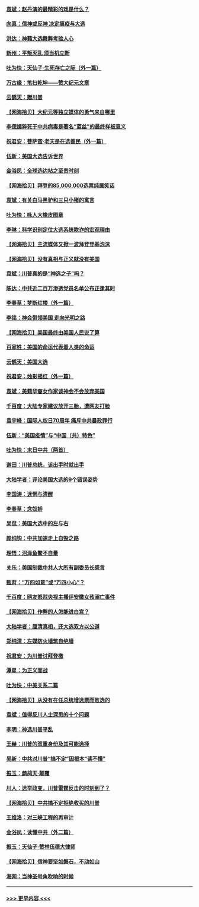 #### [袁斌：赵丹演的最精彩的戏是什么？](../pages/nsc993/n12633316.md?t=12210651) 
#### [向真：信神或反神 决定瘟疫与大选](../pages/nsc993/n12632710.md?t=12210651) 
#### [洪达：神藉大选舞弊考验人心](../pages/nsc993/n12631962.md?t=12210651) 
#### [新州：平叛灭乱  须当机立断](../pages/nsc993/n12631946.md?t=12210651) 
#### [吐为快：天仙子‧生死存亡之际（外一篇）](../pages/nsc993/n12631927.md?t=12210651) 
#### [万古缘：笔扫乾坤——赞大纪元文章](../pages/nsc993/n12631922.md?t=12210651) 
#### [云鹤天：赠川普](../pages/nsc993/n12631823.md?t=12210651) 
#### [【网海拾贝】大纪元等独立媒体的勇气来自哪里](../pages/nsc993/n12629961.md?t=12210651) 
#### [李偲嫣猝死于中共病毒是著名“蓝丝”的最终样板意义](../pages/nsc993/n12628812.md?t=12210651) 
#### [祝君安：菩萨蛮·老天是在选善民（外一篇）](../pages/nsc993/n12628793.md?t=12210651) 
#### [伍新：美国大选告诉世界](../pages/nsc993/n12628768.md?t=12210651) 
#### [金浴凤：全球选边站之至贵时刻](../pages/nsc993/n12627318.md?t=12210651) 
#### [【网海拾贝】拜登的85,000,000选票纯属笑话](../pages/nsc993/n12626569.md?t=12210651) 
#### [袁斌：有关白马黑驴和三只小猪的寓言](../pages/nsc993/n12626198.md?t=12210651) 
#### [吐为快：咏人大橡皮图章](../pages/nsc993/n12624470.md?t=12210651) 
#### [李琳：科学识别定位大选系统欺诈的宏观理由](../pages/nsc993/n12624340.md?t=12210651) 
#### [【网海拾贝】主流媒体又掀一波拜登登基泡沫](../pages/nsc993/n12624000.md?t=12210651) 
#### [【网海拾贝】没有真相与正义就没有美国](../pages/nsc993/n12621885.md?t=12210651) 
#### [袁斌：川普真的是“神选之子”吗？](../pages/nsc993/n12621749.md?t=12210651) 
#### [陈达：中共近二百万渗透党员名单公布正逢其时](../pages/nsc993/n12620870.md?t=12210651) 
#### [李春草：梦断红楼（外一篇）](../pages/nsc993/n12619122.md?t=12210651) 
#### [李铭：神会带领美国 走向光明之路](../pages/nsc993/n12618584.md?t=12210651) 
#### [【网海拾贝】美国最终由美国人民说了算](../pages/nsc993/n12617255.md?t=12210651) 
#### [百家姓：美国的命运代表着人类的命运](../pages/nsc993/n12615838.md?t=12210651) 
#### [云鹤天：美国大选](../pages/nsc993/n12615994.md?t=12210651) 
#### [祝君安：烛影摇红（外一篇）](../pages/nsc993/n12615975.md?t=12210651) 
#### [袁斌：美籍华裔女作家谈神会不会放弃美国](../pages/nsc993/n12615263.md?t=12210651) 
#### [千百度：大陆专家建议放开三胎，遭网友打脸](../pages/nsc993/n12614456.md?t=12210651) 
#### [袁宇峰：国际人权日70周年 痛斥中共暴政罪行](../pages/nsc993/n12611965.md?t=12210651) 
#### [伍新：“美国疫情”与“中国（共）特色”](../pages/nsc993/n12611463.md?t=12210651) 
#### [吐为快：末日中共（两首）](../pages/nsc993/n12611461.md?t=12210651) 
#### [谢田：川普总统，该出手时就出手](../pages/nsc993/n12610905.md?t=12210651) 
#### [大陆学者：评论美国大选的9个错误姿势](../pages/nsc993/n12609586.md?t=12210651) 
#### [李国涛：迷惘与清醒](../pages/nsc993/n12607532.md?t=12210651) 
#### [李春草：念奴娇](../pages/nsc993/n12607083.md?t=12210651) 
#### [吴侃：美国大选中的左与右](../pages/nsc993/n12607054.md?t=12210651) 
#### [颜纯钩：中共加速走上自毁之路](../pages/nsc993/n12606473.md?t=12210651) 
#### [理悟：沼泽鱼鳖不自量](../pages/nsc993/n12606454.md?t=12210651) 
#### [关乐：美国制裁中共人大所有副委员长感言](../pages/nsc993/n12606442.md?t=12210651) 
#### [甄莳：“万四如意”或“万四小心”？](../pages/nsc993/n12606091.md?t=12210651) 
#### [千百度：网友怒怼央视主播评安徽女孩溺亡事件](../pages/nsc993/n12605370.md?t=12210651) 
#### [【网海拾贝】作弊的人怎能进白宫？](../pages/nsc993/n12603546.md?t=12210651) 
#### [大陆学者：厘清真相，还大选双方以公道](../pages/nsc993/n12603475.md?t=12210651) 
#### [郑纯清：左媒防火墙筑自绝墙](../pages/nsc993/n12602226.md?t=12210651) 
#### [祝君安：为川普讨拜登檄](../pages/nsc993/n12602199.md?t=12210651) 
#### [潭星：为正义而战](../pages/nsc993/n12600926.md?t=12210651) 
#### [吐为快：中美关系二篇](../pages/nsc993/n12600908.md?t=12210651) 
#### [【网海拾贝】从没有在任总统增选票而败选的](../pages/nsc993/n12600435.md?t=12210651) 
#### [袁斌：值得反川人士深思的十个问题](../pages/nsc993/n12600332.md?t=12210651) 
#### [李明：神选川普平乱](../pages/nsc993/n12599751.md?t=12210651) 
#### [王赫：川普的双重身份及其可能选择](../pages/nsc993/n12599723.md?t=12210651) 
#### [吴新：中共对川普“搞不定”因根本“读不懂”](../pages/nsc993/n12599502.md?t=12210651) 
#### [振玉：鹧鸪天‧颠覆](../pages/nsc993/n12599494.md?t=12210651) 
#### [川人：选举政变，川普雷霆反击的时刻到了？](../pages/nsc993/n12599291.md?t=12210651) 
#### [【网海拾贝】中共搞不定拒绝收买的川普](../pages/nsc993/n12598955.md?t=12210651) 
#### [王维洛：对三峡工程的再审计](../pages/nsc993/n12598436.md?t=12210651) 
#### [金浴凤：读懂中共（外二篇）](../pages/nsc993/n12597943.md?t=12210651) 
#### [振玉：天仙子‧赞林伍德大律师](../pages/nsc993/n12597929.md?t=12210651) 
#### [【网海拾贝】信神要坚如磐石，不动如山](../pages/nsc993/n12597901.md?t=12210651) 
#### [海网：当神圣号角吹响的时候](../pages/nsc993/n12595891.md?t=12210651) 

----
#### [ >>> 更早内容 <<< ](../indexes/nsc993-earlier.md)
